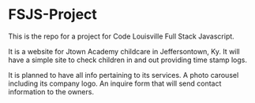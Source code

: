 # FSJS-Project

This is the repo for a project for Code Louisville Full Stack Javascript.

It is a website for Jtown Academy childcare in Jeffersontown, Ky.
It will have a simple site to check children in and out providing time stamp logs.

It is planned to have all info pertaining to its services.
A photo carousel including its company logo.
An inquire form that will send contact information to the owners.
